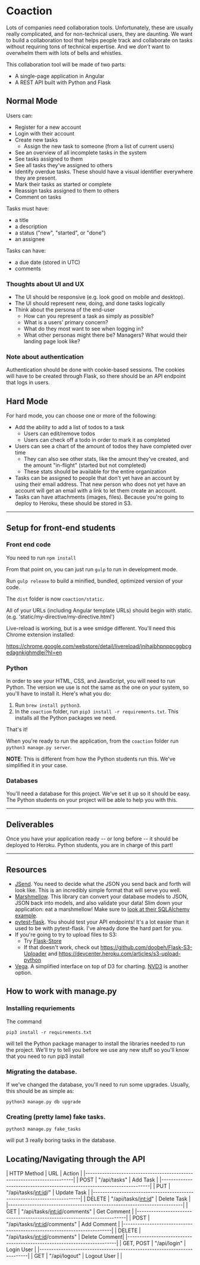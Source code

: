 # Coaction

Lots of companies need collaboration tools. Unfortunately, these are usually really complicated, and for non-technical users, they are daunting. We want to build a collaboration tool that helps people track and collaborate on tasks without requiring tons of technical expertise. And we _don't_ want to overwhelm them with lots of bells and whistles.

This collaboration tool will be made of two parts:

* A single-page application in Angular
* A REST API built with Python and Flask

## Normal Mode

Users can:

* Register for a new account
* Login with their account
* Create new tasks
  * Assign the new task to someone (from a list of current users)
* See an overview of all incomplete tasks in the system
* See tasks assigned to them
* See all tasks they've assigned to others
* Identify overdue tasks. These should have a visual identifier everywhere they are present.
* Mark their tasks as started or complete
* Reassign tasks assigned to them to others
* Comment on tasks

Tasks must have:

* a title
* a description
* a status ("new", "started", or "done")
* an assignee

Tasks can have:

* a due date (stored in UTC)
* comments

### Thoughts about UI and UX

* The UI should be responsive (e.g. look good on mobile and desktop).
* The UI should represent new, doing, and done tasks logically
* Think about the persona of the end-user
  * How can you represent a task as simply as possible?
  * What is a users' primary concern?
  * What do they most want to see when logging in?
  * What other personas might there be? Managers? What would their landing page look like?

### Note about authentication

Authentication should be done with cookie-based sessions. The cookies will have to be created through Flask, so there should be an API endpoint that logs in users.

## Hard Mode

For hard mode, you can choose one or more of the following:

* Add the ability to add a list of todos to a task
  * Users can edit/remove todos
  * Users can check off a todo in order to mark it as completed
* Users can see a chart of the amount of todos they have completed over time
  * They can also see other stats, like the amount they've created, and the amount "in-flight" (started but not completed)
  * These stats should be available for the entire organization
* Tasks can be assigned to people that don't yet have an account by using their email address. That new person who does not yet have an account will get an email with a link to let them create an account.
* Tasks can have attachments (images, files). Because you're going to deploy to Heroku, these should be stored in S3.

---

## Setup for front-end students

### Front end code

You need to run `npm install`

From that point on, you can just run `gulp` to run in development mode.

Run `gulp release` to build a minified, bundled, optimized version of your code.

The `dist` folder is now `coaction/static`.

All of your URLs (including Angular template URLs) should begin with static.
(e.g. 'static/my-directive/my-directive.html')

Live-reload is working, but is a wee smidge different. You'll need this Chrome
extension installed:

https://chrome.google.com/webstore/detail/livereload/jnihajbhpnppcggbcgedagnkighmdlei?hl=en

### Python

In order to see your HTML, CSS, and JavaScript, you will need to run Python. The version we use is not the same as the one on your system, so you'll have to install it. Here's what you do:

1. Run `brew install python3`.
2. In the `coaction` folder, run `pip3 install -r requirements.txt`. This installs all the Python packages we need.

That's it!

When you're ready to run the application, from the `coaction` folder run `python3 manage.py server`.

**NOTE**: This is different from how the Python students run this. We've simplified it in your case.

### Databases

You'll need a database for this project. We've set it up so it should be easy. The Python students on your project will be able to help you with this.

---

## Deliverables

Once you have your application ready -- or long before -- it should be deployed to Heroku. Python students, you are in charge of this part!

---

## Resources

* [JSend](http://labs.omniti.com/labs/jsend). You need to decide what the JSON you send back and forth will look like. This is an incredibly simple format that will serve you well.
* [Marshmellow](https://marshmallow.readthedocs.org/en/latest/). This library can convert your database models to JSON, JSON back into models, and also validate your data! Slim down your application: eat a marshmellow! Make sure to [look at their SQLAlchemy example](https://marshmallow.readthedocs.org/en/latest/examples.html#quotes-api-flask-sqlalchemy).
* [pytest-flask](https://pypi.python.org/pypi/pytest-flask). You should test your API endpoints! It's a lot easier than it used to be with pytest-flask. I've already done the hard part for you.
* If you're going to try to upload files to S3:
  * Try [Flask-Store](http://flask-store.soon.build/en/latest/)
  * If that doesn't work, check out https://github.com/doobeh/Flask-S3-Uploader and https://devcenter.heroku.com/articles/s3-upload-python
* [Vega](https://trifacta.github.io/vega/). A simplified interface on top of D3 for charting. [NVD3](http://nvd3.org/) is another option.

## How to work with manage.py

### Installing requriements

The command
```
pip3 install -r requirements.txt
```
will tell the Python package manager to install the libraries needed to run the project. We'll try to tell you before we use any new stuff so you'll know that you need to run pip3 install

### Migrating the database.

If we've changed the database, you'll need to run some upgrades. Usually, this should be as simple as:
```
python3 manage.py db upgrade
```

### Creating (pretty lame) fake tasks.
```
python3 manage.py fake_tasks
```
will put 3 really boring tasks in the database.

## Locating/Navigating through the API

| HTTP Method | URL                                       | Action        |
|-------------------------------------------------------------------------|
| POST        | "/api/tasks"                             |  Add Task     |
|-------------------------------------------------------------------------|
| PUT         | "/api/tasks/<int:id>/"                   | Update Task   |
|-------------------------------------------------------------------------|
| DELETE      | "/api/tasks/<int:id>"           | Delete Task   |
|-------------------------------------------------------------------------|
| GET         | "/api/tasks/<int:id>/comments"           | Get Comment   |
|-------------------------------------------------------------------------|
| POST        | "/api/tasks/<int:id>/comments"           | Add Comment   |
|-------------------------------------------------------------------------|
| DELETE      | "/api/tasks/<int:id>/comments"           | Delete Comment|
|-------------------------------------------------------------------------|
| GET, POST   | "/api/login"                             | Login User    |
|-------------------------------------------------------------------------|
| GET         | "/api/logout"                            | Logout User   |
|



